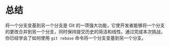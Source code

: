 # 总结

将一个分支变基到另一个分支是 Git 的一项强大功能，它使开发者能够将一个分支的更改合并到另一个分支，同时保持提交历史的简洁和线性。通过完成本次挑战，你已经学会了如何使用 `git rebase` 命令将一个分支变基到另一个分支。
